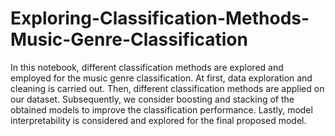 # Exploring-Classification-Methods-Music-Genre-Classification
In this notebook, different classification methods are explored and employed for the music genre classification. At first, data exploration and cleaning is carried out. Then, different classification methods are applied on our dataset. Subsequently, we consider boosting and stacking of the obtained models to improve the classification performance. Lastly, model interpretability is considered and explored for the final proposed model.
